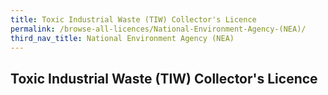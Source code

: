 ```yaml
---
title: Toxic Industrial Waste (TIW) Collector's Licence
permalink: /browse-all-licences/National-Environment-Agency-(NEA)/
third_nav_title: National Environment Agency (NEA)
---
```

## Toxic Industrial Waste (TIW) Collector's Licence
